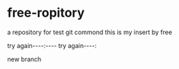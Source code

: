 # free-ropitory
a repository for test  git commond
this is my insert by free

try again----:----
try again----:


new branch 
